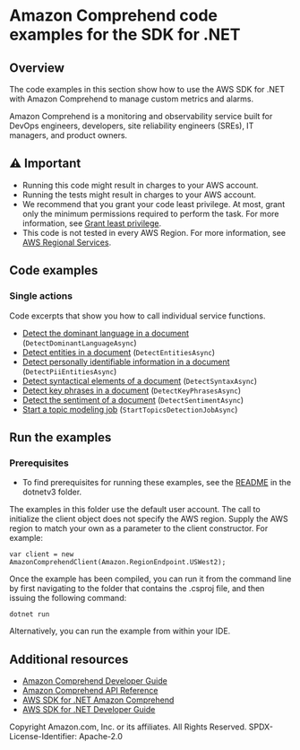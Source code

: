 # Amazon Comprehend code examples for the SDK for .NET

## Overview
The code examples in this section show how to use the AWS SDK for .NET with Amazon Comprehend to manage custom metrics and alarms.

Amazon Comprehend is a monitoring and observability service built for DevOps engineers, developers, site reliability engineers (SREs), IT managers, and product owners.

## ⚠️ Important
* Running this code might result in charges to your AWS account.
* Running the tests might result in charges to your AWS account.
* We recommend that you grant your code least privilege. At most, grant only the minimum permissions required to perform the task. For more information, see [Grant least privilege](https://docs.aws.amazon.com/IAM/latest/UserGuide/best-practices.html#grant-least-privilege).
* This code is not tested in every AWS Region. For more information, see [AWS Regional Services](https://aws.amazon.com/about-aws/global-infrastructure/regional-product-services).

## Code examples

### Single actions
Code excerpts that show you how to call individual service functions.

* [Detect the dominant language in a document](DetectDominantLanguageExample/DetectDominantLanguageExample/DetectDominantLanguage.cs) (`DetectDominantLanguageAsync`)
* [Detect entities in a document](DetectEntitiesExample/DetectEntitiesExample/DetectEntities.cs) (`DetectEntitiesAsync`)
* [Detect personally identifiable information in a document](DetectingPIIExample/DetectingPIIExample/DetectingPII.cs) (`DetectPiiEntitiesAsync`)
* [Detect syntactical elements of a document](DetectingSyntaxExample/DetectingSyntaxExample/DetectingSyntax.cs) (`DetectSyntaxAsync`)
* [Detect key phrases in a document](DetectKeyPhraseExample/DetectKeyPhraseExample/DetectKeyPhrase.cs) (`DetectKeyPhrasesAsync`)
* [Detect the sentiment of a document](DetectSentimentExample/DetectSentimentExample/DetectSentiment.cs) (`DetectSentimentAsync`)
* [Start a topic modeling job](TopicModelingExample/TopicModelingExample/TopicModeling.cs) (`StartTopicsDetectionJobAsync`)

## Run the examples

### Prerequisites
* To find prerequisites for running these examples, see the
  [README](../README.md#Prerequisites) in the dotnetv3 folder.

The examples in this folder use the default user account. The call to
initialize the client object does not specify the AWS region. Supply
the AWS region to match your own as a parameter to the client constructor. For
example:

```
var client = new AmazonComprehendClient(Amazon.RegionEndpoint.USWest2);
```

Once the example has been compiled, you can run it from the command line by
first navigating to the folder that contains the .csproj file, and then
issuing the following command:

```
dotnet run
```

Alternatively, you can run the example from within your IDE.

## Additional resources
* [Amazon Comprehend Developer Guide](https://docs.aws.amazon.com/comprehend/latest/dg/index.html)
* [Amazon Comprehend API Reference](https://docs.aws.amazon.com/comprehend/latest/dg/API_Reference.html)
* [AWS SDK for .NET Amazon Comprehend](https://docs.aws.amazon.com/sdkfornet/v3/apidocs/items/Comprehend/NComprehend.html)
* [AWS SDK for .NET Developer Guide](https://docs.aws.amazon.com/sdk-for-net/v3/developer-guide/welcome.html)

Copyright Amazon.com, Inc. or its affiliates. All Rights Reserved. SPDX-License-Identifier: Apache-2.0
